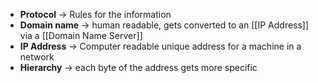 - **Protocol** → Rules for the information
- **Domain name** → human readable, gets converted to an [[IP Address]] via a [[Domain Name Server]]
- **IP Address** → Computer readable unique address for a machine in a network
- **Hierarchy** → each byte of the address gets more specific